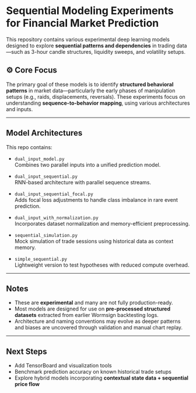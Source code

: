 #  Sequential Modeling Experiments for Financial Market Prediction

This repository contains various experimental deep learning models designed to explore **sequential patterns and dependencies** in trading data—such as 3-hour candle structures, liquidity sweeps, and volatility setups.

## ⚙️ Core Focus
The primary goal of these models is to identify **structured behavioral patterns** in market data—particularly the early phases of manipulation setups (e.g., raids, displacements, reversals). These experiments focus on understanding **sequence-to-behavior mapping**, using various architectures and inputs.

---

##  Model Architectures

This repo contains:

- `dual_input_model.py`  
  Combines two parallel inputs into a unified prediction model.

- `dual_input_sequential.py`  
  RNN-based architecture with parallel sequence streams.

- `dual_input_sequential_focal.py`  
  Adds focal loss adjustments to handle class imbalance in rare event prediction.

- `dual_input_with_normalization.py`  
  Incorporates dataset normalization and memory-efficient preprocessing.

- `sequential_simulation.py`  
  Mock simulation of trade sessions using historical data as context memory.

- `simple_sequential.py`  
  Lightweight version to test hypotheses with reduced compute overhead.

---

##  Notes

- These are **experimental** and many are not fully production-ready.
- Most models are designed for use on **pre-processed structured datasets** extracted from earlier Wormsign backtesting logs.
- Architecture and naming conventions may evolve as deeper patterns and biases are uncovered through validation and manual chart replay.

---

##  Next Steps

- Add TensorBoard and visualization tools  
- Benchmark prediction accuracy on known historical trade setups  
- Explore hybrid models incorporating **contextual state data + sequential price flow**
